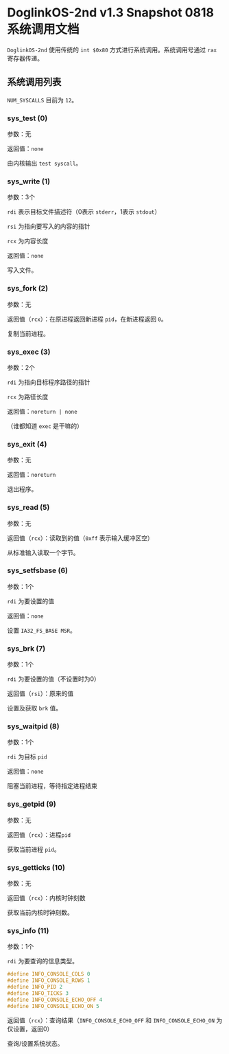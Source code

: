# DoglinkOS-2nd v1.3 Snapshot 0818 系统调用文档

`DoglinkOS-2nd` 使用传统的 `int $0x80` 方式进行系统调用。系统调用号通过 `rax` 寄存器传递。

## 系统调用列表

`NUM_SYSCALLS` 目前为 `12`。

### sys_test (0)

参数：无

返回值：`none`

由内核输出 `test syscall`。

### sys_write (1)

参数：3个

`rdi` 表示目标文件描述符（0表示 `stderr`，1表示 `stdout`）

`rsi` 为指向要写入的内容的指针

`rcx` 为内容长度

返回值：`none`

写入文件。

### sys_fork (2)

参数：无

返回值（`rcx`）：在原进程返回新进程 `pid`，在新进程返回 `0`。

复制当前进程。

### sys_exec (3)

参数：2个

`rdi` 为指向目标程序路径的指针

`rcx` 为路径长度

返回值：`noreturn | none`

（谁都知道 `exec` 是干嘛的）

### sys_exit (4)

参数：无

返回值：`noreturn`

退出程序。

### sys_read (5)

参数：无

返回值（`rcx`）：读取到的值（`0xff` 表示输入缓冲区空）

从标准输入读取一个字节。

### sys_setfsbase (6)

参数：1个

`rdi` 为要设置的值

返回值：`none`

设置 `IA32_FS_BASE MSR`。

### sys_brk (7)

参数：1个

`rdi` 为要设置的值（不设置时为0）

返回值（`rsi`）：原来的值

设置及获取 `brk` 值。

### sys_waitpid (8)

参数：1个

`rdi` 为目标 `pid`

返回值：`none`

阻塞当前进程，等待指定进程结束

### sys_getpid (9)

参数：无

返回值（`rcx`）：进程`pid`

获取当前进程 `pid`。

### sys_getticks (10)

参数：无

返回值（`rcx`）：内核时钟刻数

获取当前内核时钟刻数。

### sys_info (11)

参数：1个

`rdi` 为要查询的信息类型。

```c
#define INFO_CONSOLE_COLS 0
#define INFO_CONSOLE_ROWS 1
#define INFO_PID 2
#define INFO_TICKS 3
#define INFO_CONSOLE_ECHO_OFF 4
#define INFO_CONSOLE_ECHO_ON 5
```

返回值（`rcx`）：查询结果（`INFO_CONSOLE_ECHO_OFF` 和 `INFO_CONSOLE_ECHO_ON` 为仅设置，返回0）

查询/设置系统状态。
